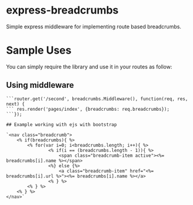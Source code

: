 # express-breadcrumbs
Simple express middleware for implementing route based breadcrumbs.

# Sample Uses
You can simply require the library and use it in your routes as follow:

## Using middleware

```var breadcrumbs = require('path-to-file');
```router.get('/second', breadcrumbs.Middleware(), function(req, res, next) {
```	res.render('pages/index', {breadcrumbs: req.breadcrumbs});
```});

## Example working with ejs with bootstrap

`<nav class="breadcrumb">
	<% if(breadcrumbs){ %>
		<% for(var i=0; i<breadcrumbs.length; i++){ %>
				<% if(i == (breadcrumbs.length - 1)){ %>
					<span class="breadcrumb-item active"><%= breadcrumbs[i].name %></span>
				<%} else {%>
					<a class="breadcrumb-item" href="<%= breadcrumbs[i].url %>"><%= breadcrumbs[i].name %></a>
				<% } %>
		<% } %>
	<% } %>
</nav>`


